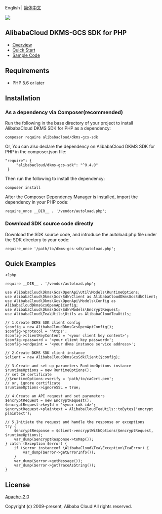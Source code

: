 English | [简体中文](README-CN.md)

![](https://aliyunsdk-pages.alicdn.com/icons/AlibabaCloud.svg)

## AlibabaCloud DKMS-GCS SDK for PHP

- [Overview](https://www.alibabacloud.com/help/doc-detail/311016.htm)
- [Quick Start](https://www.alibabacloud.com/help/doc-detail/311368.htm)
- [Sample Code](/examples)

## Requirements

- PHP 5.6 or later

## Installation
### As a dependency via Composer(recommended)
Run the following in the base directory of your project to install AlibabaCloud DKMS SDK for PHP as a dependency:
```
composer require alibabacloud/dkms-gcs-sdk
```
Or, You can also declare the dependency on AlibabaCloud DKMS SDK for PHP in the composer.json file:
```
"require": {
     "alibabacloud/dkms-gcs-sdk": "^0.4.0"
 }
```
Then run the following to install the dependency:
```
composer install
```
After the Composer Dependency Manager is installed, import the dependency in your PHP code:
```
require_once __DIR__ . '/vendor/autoload.php';
```
### Download SDK source code directly
Download the SDK source code, and introduce the autoload.php file under the SDK directory to your code:
```
require_once '/path/to/dkms-gcs-sdk/autoload.php';
```
## Quick Examples
```
<?php

require __DIR__ . '/vendor/autoload.php';

use AlibabaCloud\Dkms\Gcs\OpenApi\Util\Models\RuntimeOptions;
use AlibabaCloud\Dkms\Gcs\Sdk\Client as AlibabaCloudDkmsGcsSdkClient;
use AlibabaCloud\Dkms\Gcs\OpenApi\Models\Config as AlibabaCloudDkmsGcsOpenApiConfig;
use AlibabaCloud\Dkms\Gcs\Sdk\Models\EncryptRequest;
use AlibabaCloud\Tea\Utils\Utils as AlibabaCloudTeaUtils;

// 1.Create DKMS SDK client config
$config = new AlibabaCloudDkmsGcsOpenApiConfig();
$config->protocol = 'https';
$config->clientKeyContent = '<your client key content>';
$config->password = '<your client key password>';
$config->endpoint = '<your dkms instance service address>';

// 2.Create DKMS SDK client instance
$client = new AlibabaCloudDkmsGcsSdkClient($config);

// 3.Create and set up parameters RuntimeOptions instance
$runtimeOptions = new RuntimeOptions();
// set CA certificate
//$runtimeOptions->verify = 'path/to/caCert.pem';
// or, ignore certificate
$runtimeOptions->ignoreSSL = true;

// 4.Create an API request and set parameters
$encryptRequest = new EncryptRequest();
$encryptRequest->keyId = '<your cmk id>';
$encryptRequest->plaintext = AlibabaCloudTeaUtils::toBytes('encrypt plaintext');

// 5.Initiate the request and handle the response or exceptions
try {
    $encryptResponse = $client->encryptWithOptions($encryptRequest, $runtimeOptions);
    var_dump($encryptResponse->toMap());
} catch (Exception $error) {
    if ($error instanceof \AlibabaCloud\Tea\Exception\TeaError) {
        var_dump($error->getErrorInfo());
    }
    var_dump($error->getMessage());
    var_dump($error->getTraceAsString());
}
```

## License

[Apache-2.0](http://www.apache.org/licenses/LICENSE-2.0)

Copyright (c) 2009-present, Alibaba Cloud All rights reserved.
